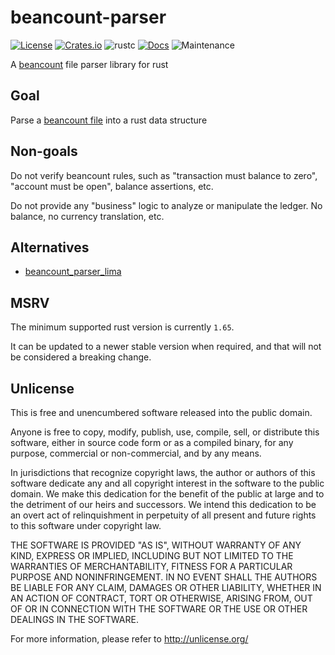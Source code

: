 # beancount-parser

[![License](https://img.shields.io/crates/l/beancount-parser)](#Unlicense)
[![Crates.io](https://img.shields.io/crates/v/beancount-parser)](https://crates.io/crates/beancount-parser)
![rustc](https://img.shields.io/badge/rustc-1.65+-blue?logo=rust)
[![Docs](https://docs.rs/beancount-parser/badge.svg)](https://docs.rs/beancount-parser)
![Maintenance](https://img.shields.io/maintenance/passively/2025)

A [beancount] file parser library for rust

[beancount]: https://beancount.github.io/docs/index.html


## Goal

Parse a [beancount file](https://beancount.github.io/docs/beancount_language_syntax.html) into a rust data structure


## Non-goals

Do not verify beancount rules, such as "transaction must balance to zero", "account must be open", balance assertions, etc.

Do not provide any "business" logic to analyze or manipulate the ledger. No balance, no currency translation, etc.


## Alternatives

* [beancount_parser_lima](https://docs.rs/beancount-parser-lima/latest/beancount_parser_lima)


## MSRV

The minimum supported rust version is currently `1.65`.

It can be updated to a newer stable version when required, and that will not be considered a breaking change.


## Unlicense

This is free and unencumbered software released into the public domain.

Anyone is free to copy, modify, publish, use, compile, sell, or
distribute this software, either in source code form or as a compiled
binary, for any purpose, commercial or non-commercial, and by any
means.

In jurisdictions that recognize copyright laws, the author or authors
of this software dedicate any and all copyright interest in the
software to the public domain. We make this dedication for the benefit
of the public at large and to the detriment of our heirs and
successors. We intend this dedication to be an overt act of
relinquishment in perpetuity of all present and future rights to this
software under copyright law.

THE SOFTWARE IS PROVIDED "AS IS", WITHOUT WARRANTY OF ANY KIND,
EXPRESS OR IMPLIED, INCLUDING BUT NOT LIMITED TO THE WARRANTIES OF
MERCHANTABILITY, FITNESS FOR A PARTICULAR PURPOSE AND NONINFRINGEMENT.
IN NO EVENT SHALL THE AUTHORS BE LIABLE FOR ANY CLAIM, DAMAGES OR
OTHER LIABILITY, WHETHER IN AN ACTION OF CONTRACT, TORT OR OTHERWISE,
ARISING FROM, OUT OF OR IN CONNECTION WITH THE SOFTWARE OR THE USE OR
OTHER DEALINGS IN THE SOFTWARE.

For more information, please refer to <http://unlicense.org/>

